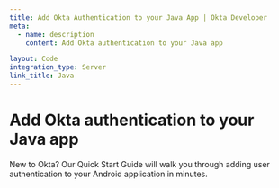 ```yaml
---
title: Add Okta Authentication to your Java App | Okta Developer
meta:
  - name: description
    content: Add Okta authentication to your Java app

layout: Code
integration_type: Server
link_title: Java
---
```


# Add Okta authentication to your Java app
New to Okta? Our Quick Start Guide will walk you through adding user authentication to your Android application in minutes.
